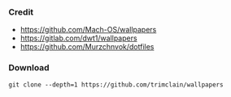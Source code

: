 ### Credit

- https://github.com/Mach-OS/wallpapers
- https://gitlab.com/dwt1/wallpapers
- https://github.com/Murzchnvok/dotfiles

### Download
```
git clone --depth=1 https://github.com/trimclain/wallpapers
```
